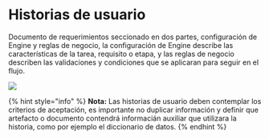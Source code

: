 # Historias de usuario

Documento de requerimientos seccionado en dos partes, configuración de Engine y reglas de negocio, la configuración de Engine describe las características de la tarea, requisito o etapa, y las reglas de negocio describen las validaciones y condiciones que se aplicaran para seguir en el flujo.

![](../.gitbook/assets/image10.png)

{% hint style="info" %}
**Nota:** Las historias de usuario deben contemplar los criterios de aceptación, es importante no duplicar información y definir que artefacto o documento contendrá informacián auxiliar que utilizara la historia, como por ejemplo el diccionario de datos.
{% endhint %}
